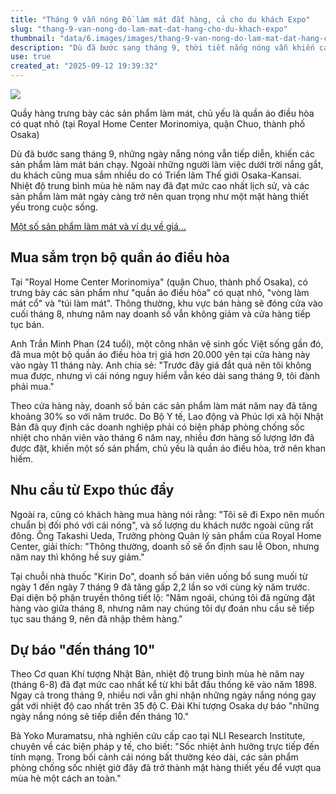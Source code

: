 ```yaml
---
title: "Tháng 9 vẫn nóng Đồ làm mát đắt hàng, cả cho du khách Expo"
slug: "thang-9-van-nong-do-lam-mat-dat-hang-cho-du-khach-expo"
thumbnail: "data/6.images/images/thang-9-van-nong-do-lam-mat-dat-hang-cho-du-khach-expo.webp"
description: "Dù đã bước sang tháng 9, thời tiết nắng nóng vẫn khiến các sản phẩm làm mát bán chạy, không chỉ phục vụ người lao động mà cả du khách chuẩn bị đến Osaka-Kansai Expo."
use: true
created_at: "2025-09-12 19:39:32"
---
```


![](/images/20250912-00010012-yomosaka-000-1-view.webp)

Quầy hàng trưng bày các sản phẩm làm mát, chủ yếu là quần áo điều hòa có quạt nhỏ (tại Royal Home Center Morinomiya, quận Chuo, thành phố Osaka)

Dù đã bước sang tháng 9, những ngày nắng nóng vẫn tiếp diễn, khiến các sản phẩm làm mát bán chạy. Ngoài những người làm việc dưới trời nắng gắt, du khách cũng mua sắm nhiều do có Triển lãm Thế giới Osaka-Kansai. Nhiệt độ trung bình mùa hè năm nay đã đạt mức cao nhất lịch sử, và các sản phẩm làm mát ngày càng trở nên quan trọng như một mặt hàng thiết yếu trong cuộc sống.

[Một số sản phẩm làm mát và ví dụ về giá...](https://sirius.yomiuri.local/pluralphoto/20250912-OYO1I50022/)

## Mua sắm trọn bộ quần áo điều hòa

Tại "Royal Home Center Morinomiya" (quận Chuo, thành phố Osaka), có trưng bày các sản phẩm như "quần áo điều hòa" có quạt nhỏ, "vòng làm mát cổ" và "túi làm mát". Thông thường, khu vực bán hàng sẽ đóng cửa vào cuối tháng 8, nhưng năm nay doanh số vẫn không giảm và cửa hàng tiếp tục bán.

Anh Trần Minh Phan (24 tuổi), một công nhân vệ sinh gốc Việt sống gần đó, đã mua một bộ quần áo điều hòa trị giá hơn 20.000 yên tại cửa hàng này vào ngày 11 tháng này. Anh chia sẻ: "Trước đây giá đắt quá nên tôi không mua được, nhưng vì cái nóng nguy hiểm vẫn kéo dài sang tháng 9, tôi đành phải mua."

Theo cửa hàng này, doanh số bán các sản phẩm làm mát năm nay đã tăng khoảng 30% so với năm trước. Do Bộ Y tế, Lao động và Phúc lợi xã hội Nhật Bản đã quy định các doanh nghiệp phải có biện pháp phòng chống sốc nhiệt cho nhân viên vào tháng 6 năm nay, nhiều đơn hàng số lượng lớn đã được đặt, khiến một số sản phẩm, chủ yếu là quần áo điều hòa, trở nên khan hiếm.

## Nhu cầu từ Expo thúc đẩy

Ngoài ra, cũng có khách hàng mua hàng nói rằng: "Tôi sẽ đi Expo nên muốn chuẩn bị đối phó với cái nóng", và số lượng du khách nước ngoài cũng rất đông. Ông Takashi Ueda, Trưởng phòng Quản lý sản phẩm của Royal Home Center, giải thích: "Thông thường, doanh số sẽ ổn định sau lễ Obon, nhưng năm nay thì không hề suy giảm."

Tại chuỗi nhà thuốc "Kirin Do", doanh số bán viên uống bổ sung muối từ ngày 1 đến ngày 7 tháng 9 đã tăng gấp 2,2 lần so với cùng kỳ năm trước. Đại diện bộ phận truyền thông tiết lộ: "Năm ngoái, chúng tôi đã ngừng đặt hàng vào giữa tháng 8, nhưng năm nay chúng tôi dự đoán nhu cầu sẽ tiếp tục sau tháng 9, nên đã nhập thêm hàng."

## Dự báo "đến tháng 10"

Theo Cơ quan Khí tượng Nhật Bản, nhiệt độ trung bình mùa hè năm nay (tháng 6-8) đã đạt mức cao nhất kể từ khi bắt đầu thống kê vào năm 1898. Ngay cả trong tháng 9, nhiều nơi vẫn ghi nhận những ngày nắng nóng gay gắt với nhiệt độ cao nhất trên 35 độ C. Đài Khí tượng Osaka dự báo "những ngày nắng nóng sẽ tiếp diễn đến tháng 10."

Bà Yoko Muramatsu, nhà nghiên cứu cấp cao tại NLI Research Institute, chuyên về các biện pháp y tế, cho biết: "Sốc nhiệt ảnh hưởng trực tiếp đến tính mạng. Trong bối cảnh cái nóng bất thường kéo dài, các sản phẩm phòng chống sốc nhiệt giờ đây đã trở thành mặt hàng thiết yếu để vượt qua mùa hè một cách an toàn."
